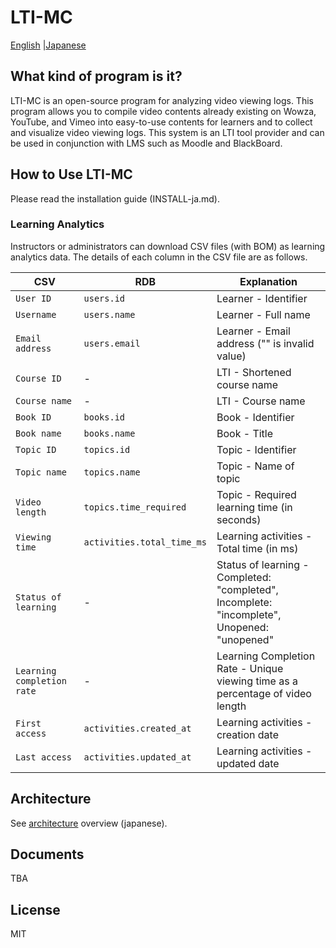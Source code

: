 # LTI-MC

[English](README-en.md) |[Japanese](README-ja.md)

## What kind of program is it?

LTI-MC is an open-source program for analyzing video viewing logs. This program allows you to compile video contents already existing on Wowza, YouTube, and Vimeo into easy-to-use contents for learners and to collect and visualize video viewing logs. This system is an LTI tool provider and can be used in conjunction with LMS such as Moodle and BlackBoard.

<!--- わかりやすい動画例を添付する。 --- LTI リンクを起点とする操作例 Gif か mp4 へのリンク-->

## How to Use LTI-MC

Please read the installation guide (INSTALL-ja.md).

### Learning Analytics

Instructors or administrators can download CSV files (with BOM) as learning analytics data.
The details of each column in the CSV file are as follows.

| CSV                        | RDB                        | Explanation                                                                                 |
| -------------------------- | -------------------------- | ------------------------------------------------------------------------------------------- |
| `User ID`                  | `users.id`                 | Learner - Identifier                                                                        |
| `Username`                 | `users.name`               | Learner - Full name                                                                         |
| `Email address`            | `users.email`              | Learner - Email address ("" is invalid value)                                               |
| `Course ID`                | -                          | LTI - Shortened course name                                                                 |
| `Course name`              | -                          | LTI - Course name                                                                           |
| `Book ID`                  | `books.id`                 | Book - Identifier                                                                           |
| `Book name`                | `books.name`               | Book - Title                                                                                |
| `Topic ID`                 | `topics.id`                | Topic - Identifier                                                                          |
| `Topic name`               | `topics.name`              | Topic - Name of topic                                                                       |
| `Video length`             | `topics.time_required`     | Topic - Required learning time (in seconds)                                                 |
| `Viewing time`             | `activities.total_time_ms` | Learning activities - Total time (in ms)                                                    |
| `Status of learning`       | -                          | Status of learning - Completed: "completed", Incomplete: "incomplete", Unopened: "unopened" |
| `Learning completion rate` | -                          | Learning Completion Rate - Unique viewing time as a percentage of video length              |
| `First access`             | `activities.created_at`    | Learning activities - creation date                                                         |
| `Last access`              | `activities.updated_at`    | Learning activities - updated date                                                          |

## Architecture

See [architecture](ARCHITECTURE.md) overview (japanese).

## Documents

TBA

<!--インストールしたあと、下記の URL から操作方法を学んでください。--?

<!--## 貢献方法

contributing.md を参考にしてください。著作権が発生するほどのコードやドキュメントを貢献していただいた方々には、Authors.rst にお名前と連絡用のメールアドレスを記載します。-->

## License

MIT
